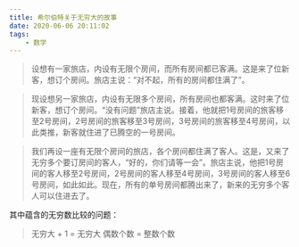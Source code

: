 ```yaml
---
title: 希尔伯特关于无穷大的故事
date: 2020-06-06 20:11:02
tags:
    - 数学
---
```

> 设想有一家旅店，内设有无限个房间，而所有房间都已客满。这是来了位新客，想订个房间。旅店主说：“对不起，所有的房间都住满了”。

<!--more-->
> 现设想另一家旅店，内设有无限多个房间，所有房间也都客满。这时来了位新客，想订个房间。“没有问题”旅店主说。接着，他就把1号房间的旅客移至2号房间，2号房间的旅客移至3号房间，3号房间的旅客移至4号房间，以此类推，新客就住进了已腾空的一号房间。


> 我们再设一座有无限个房间的旅店，各个房间都住满了客人。这是，又来了无穷多个要订房间的客人，“好的，你们请等一会”。旅店主说，他把1号房间的客人移至2号房间，2号房间的客人移至4号房间，3号房间的客人移至6号房间，如此如此。现在，所有的单号房间都腾出来了，新来的无穷多个客人可以住进去了。

其中蕴含的无穷数比较的问题：
> 无穷大 + 1 = 无穷大
> 偶数个数 = 整数个数
